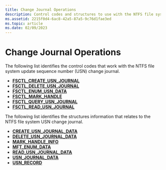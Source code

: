 ```yaml
---
title: Change Journal Operations
description: Control codes and structures to use with the NTFS file system update sequence number (USN) change journal.
ms.assetid: 2215f0d4-6ac8-42a5-87a5-9c76d1fae3ed
ms.topic: article
ms.date: 02/09/2023
---
```


# Change Journal Operations

The following list identifies the control codes that work with the NTFS file system update sequence number (USN) change journal.

- [**FSCTL\_CREATE\_USN\_JOURNAL**](/windows/win32/api/winioctl/ni-winioctl-fsctl_create_usn_journal)
- [**FSCTL\_DELETE\_USN\_JOURNAL**](/windows/win32/api/winioctl/ni-winioctl-fsctl_delete_usn_journal)
- [**FSCTL\_ENUM\_USN\_DATA**](/windows/win32/api/winioctl/ni-winioctl-fsctl_enum_usn_data)
- [**FSCTL\_MARK\_HANDLE**](/windows/win32/api/winioctl/ni-winioctl-fsctl_mark_handle)
- [**FSCTL\_QUERY\_USN\_JOURNAL**](/windows/win32/api/winioctl/ni-winioctl-fsctl_query_usn_journal)
- [**FSCTL\_READ\_USN\_JOURNAL**](/windows/win32/api/winioctl/ni-winioctl-fsctl_read_usn_journal)

The following list identifies the structures information that relates to the NTFS file system USN change journal.

- [**CREATE\_USN\_JOURNAL\_DATA**](/windows/win32/api/WinIoCtl/ns-winioctl-create_usn_journal_data)
- [**DELETE\_USN\_JOURNAL\_DATA**](/windows/win32/api/WinIoCtl/ns-winioctl-delete_usn_journal_data)
- [**MARK\_HANDLE\_INFO**](/windows-hardware/drivers/ddi/ntifs/ns-ntifs-mark_handle_info)
- [**MFT\_ENUM\_DATA**](/windows/win32/api/WinIoCtl/ns-winioctl-mft_enum_data_v0)
- [**READ\_USN\_JOURNAL\_DATA**](/windows/win32/api/WinIoCtl/ns-winioctl-read_usn_journal_data_v0)
- [**USN\_JOURNAL\_DATA**](/windows/win32/api/WinIoCtl/ns-winioctl-usn_journal_data_v0)
- [**USN\_RECORD**](/windows/win32/api/WinIoCtl/ns-winioctl-usn_record_v2)
